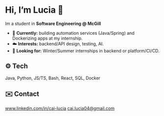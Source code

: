 # Hi, I’m Lucia 👋

Im a student in **Software Engineering @ McGill**

- 🔭 **Currently:** building automation services (Java/Spring) and Dockerizing apps at my internship.
- ☁️ **Interests:** backend/API design, testing, AI.
- 🎯 **Looking for:** Winter/Summer internships in backend or platform/CI/CD.

## ⚙️ Tech
Java, Python, JS/TS, Bash, React, SQL, Docker

## ✉️ Contact
www.linkedin.com/in/cai-lucia
cai.lucia04@gmail.com
